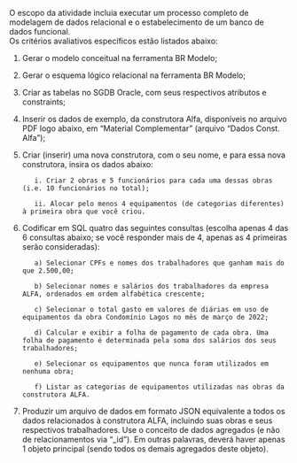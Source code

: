 O escopo da atividade incluia executar um processo completo de modelagem de dados relacional e o estabelecimento de um banco de dados funcional.  
Os critérios avaliativos específicos estão listados abaixo:

1) Gerar o modelo conceitual na ferramenta BR Modelo;

2) Gerar o esquema lógico relacional na ferramenta BR Modelo; 

3) Criar as tabelas no SGDB Oracle, com seus respectivos atributos e constraints; 

4) Inserir os dados de exemplo, da construtora Alfa, disponíveis no arquivo PDF logo abaixo, em “Material Complementar” (arquivo “Dados Const. Alfa”);  

5) Criar (inserir) uma nova construtora, com o seu nome, e para essa nova construtora, insira os dados abaixo: 

          i. Criar 2 obras e 5 funcionários para cada uma dessas obras (i.e. 10 funcionários no total);  

          ii. Alocar pelo menos 4 equipamentos (de categorias diferentes) à primeira obra que você criou. 

6) Codificar em SQL quatro das seguintes consultas (escolha apenas 4 das 6 consultas abaixo; se você responder mais de 4, apenas as 4 primeiras serão consideradas): 

          a) Selecionar CPFs e nomes dos trabalhadores que ganham mais do que 2.500,00; 

          b) Selecionar nomes e salários dos trabalhadores da empresa ALFA, ordenados em ordem alfabética crescente; 

          c) Selecionar o total gasto em valores de diárias em uso de equipamentos da obra Condomínio Lagos no mês de março de 2022; 

          d) Calcular e exibir a folha de pagamento de cada obra. Uma folha de pagamento é determinada pela soma dos salários dos seus trabalhadores; 

          e) Selecionar os equipamentos que nunca foram utilizados em nenhuma obra; 

          f) Listar as categorias de equipamentos utilizadas nas obras da construtora ALFA. 

7) Produzir um arquivo de dados em formato JSON equivalente a todos os dados relacionados à construtora ALFA, incluindo suas obras e seus respectivos trabalhadores. Use o conceito de dados agregados (e não de relacionamentos via “_id”). Em outras palavras, deverá haver apenas 1 objeto principal (sendo todos os demais agregados deste objeto).
